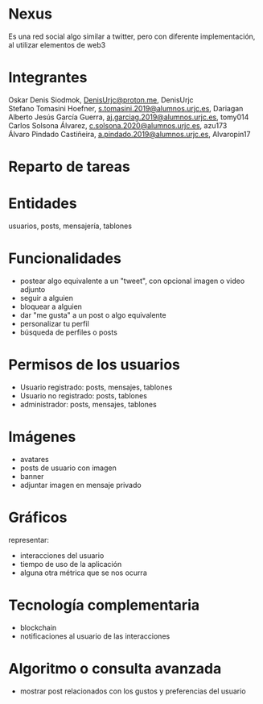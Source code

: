 # Nexus

Es una red social algo similar a twitter, pero con diferente implementación, al utilizar elementos de web3


# Integrantes
Oskar Denis Siodmok, DenisUrjc@proton.me, DenisUrjc  
Stefano Tomasini Hoefner, s.tomasini.2019@alumnos.urjc.es, Dariagan  
Alberto Jesús García Guerra, aj.garciag.2019@alumnos.urjc.es, tomy014  
Carlos Solsona Álvarez, c.solsona.2020@alumnos.urjc.es, azu173  
Álvaro Pindado Castiñeira, a.pindado.2019@alumnos.urjc.es, Alvaropin17  

# Reparto de tareas


# Entidades
usuarios, posts, mensajería, tablones

# Funcionalidades
* postear algo equivalente a un "tweet", con opcional imagen o video adjunto
* seguir a alguien
* bloquear a alguien
* dar "me gusta" a un post o algo equivalente
* personalizar tu perfil
* búsqueda de perfiles o posts

# Permisos de los usuarios
* Usuario registrado: posts, mensajes, tablones
* Usuario no registrado: posts, tablones
* administrador: posts, mensajes, tablones

# Imágenes
* avatares
* posts de usuario con imagen 
* banner
* adjuntar imagen en mensaje privado

# Gráficos
representar:
* interacciones del usuario
* tiempo de uso de la aplicación
* alguna otra métrica que se nos ocurra

# Tecnología complementaria
* blockchain
* notificaciones al usuario de las interacciones

# Algoritmo o consulta avanzada
- mostrar post relacionados con los gustos y preferencias del usuario

